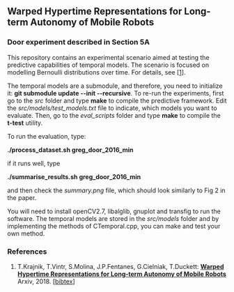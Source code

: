 ## Warped Hypertime Representations for Long-term Autonomy of Mobile Robots
### Door experiment described in Section 5A

This repository contains an experimental scenario aimed at testing the predictive capabilities of temporal models.
The scenario is focused on modelling Bernoulli distributions over time. 
For details, see [[1](#references)].

The temporal models are a submodule, and therefore, you need to initialize it: **git submodule update --init --recursive**.
To re-run the experiments, first go to the *src* folder and type **make** to compile the predictive framework.
Edit the *src/models/test_models.txt* file to indicate, which models you want to evaluate.
Then, go to the *eval_scripts* folder and type **make** to compile the **t-test** utility. 

To run the evaluation, type:

**./process_dataset.sh greg_door_2016_min**

if it runs well, type

**./summarise_results.sh greg_door_2016_min**

and then check the *summary.png* file, which should look similarly to Fig 2 in the paper.

You will need to install openCV2.7, libalglib, gnuplot and transfig to run the software.
The temporal models are stored in the *src/models* folder and by implementing the methods of CTemporal.cpp, you can make and test your own method.

### References
1. T.Krajnik, T.Vintr, S.Molina, J.P.Fentanes, G.Cielniak, T.Duckett: <b>[Warped Hypertime Representations for Long-term Autonomy of Mobile Robots](http://raw.githubusercontent.com/wiki/gestom/hypertime/papers/hypertime.pdf)</b> Arxiv, 2018. [[bibtex](http://raw.githubusercontent.com/wiki/gestom/hypertime/papers/hypertime.bib)]
